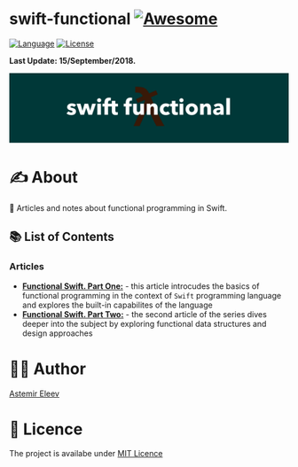 # swift-functional [![Awesome](https://cdn.rawgit.com/sindresorhus/awesome/d7305f38d29fed78fa85652e3a63e154dd8e8829/media/badge.svg)](https://github.com/sindresorhus/awesome)

[![Language](https://img.shields.io/badge/language-Swift-orange.svg)]()
[![License](https://img.shields.io/badge/license-MIT-blue.svg)]()

**Last Update: 15/September/2018.**

![](logo-swift_functional.png)

# ✍️ About
🧠 Articles and notes about functional programming in Swift.

## 📚 List of Contents

### Articles
- [**Functional Swift. Part One:**](/Articles/2018-08-05-functional-swift-part-1.md) - this article introcudes the basics of functional programming in the context of `Swift` programming language and explores the built-in capabilites of the language
- [**Functional Swift. Part Two:**](/Articles/2018-08-07-functional-swift-part-2.md) - the second article of the series dives deeper into the subject by exploring functional data structures and design approaches

# 👨‍💻 Author
[Astemir Eleev](https://github.com/jVirus)

# 🔖 Licence
The project is availabe under [MIT Licence](https://github.com/jVirus/swift-functional/blob/master/LICENSE)
